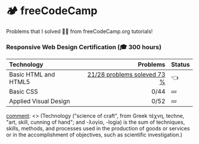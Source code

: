 # 🏕️ freeCodeCamp
Problems that I solved 👨‍💻 from freeCodeCamp.org tutorials! 


### Responsive Web Design Certification (:mortar_board: 300 hours)

| Technology | Problems | Status |
|    :---      |     ---:     |     :---      |
| Basic HTML and HTML5    |  [21/28 problems soleved 73 %](https://vvpetkov.github.io/freeCodeCamp/Basic%20HTML%20and%20HTML5/index.html)    | :point_left:  |
| Basic CSS    | 0/44       | :zzz:      |
|Applied Visual Design| 0/52 |:zzz:      |   














[comment]: <> (Technology ("science of craft", from Greek τέχνη, techne, "art, skill, cunning of hand"; and -λογία, -logia) is the sum of techniques, skills, methods, and processes used in the production of goods or services or in the accomplishment of objectives, such as scientific investigation.)

[comment]: <> (This is a comment, it will not be included)
[comment]: <> (in  the output file unless you use it in)
[comment]: <> (a reference style link.)
[//]: <> (This is also a comment.)
[//]: # (This may be the most platform independent comment)

[comment]: <> (:heavy_check_mark:)
[comment]: <> (:zzz:)
[comment]: <> (👨‍💻)
[comment]: <> (:point_left:)
[comment]: <> (:moyai:)
[comment]: <> (:mortar_board:)
[comment]: <> (:x:)
[comment]: <> (:high_brightness:)
[comment]: <> (:gear:)
[comment]: <> (:octocat:)
[comment]: <> (:factory:)
